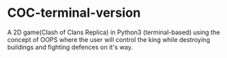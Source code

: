 # COC-terminal-version
A 2D game(Clash of Clans Replica) in Python3 (terminal-based) using the concept of OOPS where the user will control the king while destroying buildings and fighting defences on it's way.
